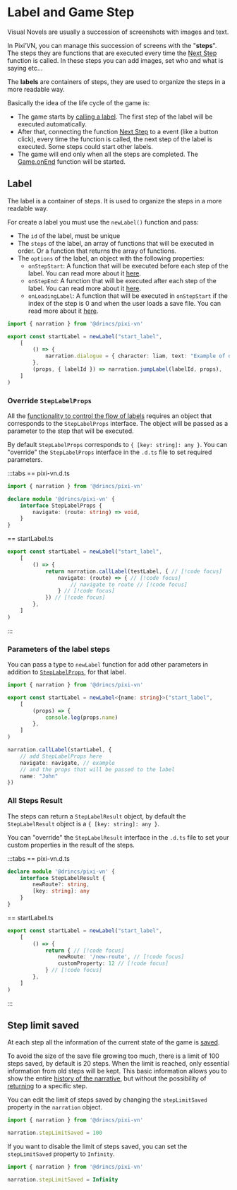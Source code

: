 # Label and Game Step

Visual Novels are usually a succession of screenshots with images and text.

In Pixi’VN, you can manage this succession of screens with the "**steps**". The steps they are functions that are executed every time the [Next Step](/start/labels.md#next-step) function is called. In these steps you can add images, set who and what is saying etc...

The **labels** are containers of steps, they are used to organize the steps in a more readable way.

Basically the idea of the life cycle of the game is:

- The game starts by [calling a label](/start/labels.md#call-a-label). The first step of the label will be executed automatically.
- After that, connecting the function [Next Step](/start/labels.md#next-step) to a event (like a button click), every time the function is called, the next step of the label is executed.
  Some steps could start other labels.
- The game will end only when all the steps are completed. The [Game.onEnd](/start/other-narrative-features.md#how-manage-the-end-of-the-game) function will be started.

## Label

The label is a container of steps. It is used to organize the steps in a more readable way.

For create a label you must use the `newLabel()` function and pass:

- The `id` of the label, must be unique
- The `steps` of the label, an array of functions that will be executed in order. Or a function that returns the array of functions.
- The `options` of the label, an object with the following properties:
  - `onStepStart`: A function that will be executed before each step of the label. You can read more about it [here](/start/labels-advanced.md#onstepstart).
  - `onStepEnd`: A function that will be executed after each step of the label. You can read more about it [here](/start/labels-advanced.md#onstepend).
  - `onLoadingLabel`: A function that will be executed in `onStepStart` if the index of the step is 0 and when the user loads a save file. You can read more about it [here](/start/labels-advanced.md#onloadinglabel).

```typescript
import { narration } from '@drincs/pixi-vn'

export const startLabel = newLabel("start_label",
    [
        () => {
            narration.dialogue = { character: liam, text: "Example of dialogue" }
        },
        (props, { labelId }) => narration.jumpLabel(labelId, props),
    ]
)
```

### Override `StepLabelProps`

All the [functionality to control the flow of labels](/start/labels-flow.md) requires an object that corresponds to the `StepLabelProps` interface. The object will be passed as a parameter to the step that will be executed.

By default `StepLabelProps` corresponds to `{ [key: string]: any }`. You can "override" the `StepLabelProps` interface in the `.d.ts` file to set required parameters.

:::tabs
\== pixi-vn.d.ts

```typescript
import { narration } from '@drincs/pixi-vn'

declare module '@drincs/pixi-vn' {
    interface StepLabelProps {
        navigate: (route: string) => void,
    }
}
```

\== startLabel.ts

```typescript
export const startLabel = newLabel("start_label",
    [
        () => {
            return narration.callLabel(testLabel, { // [!code focus]
                navigate: (route) => { // [!code focus]
                    // navigate to route // [!code focus]
                } // [!code focus]
            }) // [!code focus]
        },
    ]
)
```

:::

### Parameters of the label steps

You can pass a type to `newLabel` function for add other parameters in addition to [`StepLabelProps`](#override-steplabelprops), for that label.

```typescript
import { narration } from '@drincs/pixi-vn'

export const startLabel = newLabel<{name: string}>("start_label",
    [
        (props) => {
            console.log(props.name)
        },
    ]
)

narration.callLabel(startLabel, {
    // add StepLabelProps here
    navigate: navigate, // example
    // and the props that will be passed to the label
    name: "John"
})
```

### All Steps Result

The steps can return a `StepLabelResult` object, by default the `StepLabelResult` object is a `{ [key: string]: any }`.

You can "override" the `StepLabelResult` interface in the `.d.ts` file to set your custom properties in the result of the steps.

:::tabs
\== pixi-vn.d.ts

```typescript
declare module '@drincs/pixi-vn' {
    interface StepLabelResult {
        newRoute?: string,
        [key: string]: any
    }
}
```

\== startLabel.ts

```typescript
export const startLabel = newLabel("start_label",
    [
        () => {
            return { // [!code focus]
                newRoute: '/new-route', // [!code focus]
                customProperty: 12 // [!code focus]
            } // [!code focus]
        },
    ]
)
```

:::

## Step limit saved

At each step all the information of the current state of the game is [saved](/start/save.md).

To avoid the size of the save file growing too much, there is a limit of 100 steps saved, by default is 20 steps. When the limit is reached, only essential information from old steps will be kept.
This basic information allows you to show the entire [history of the narrative](/start/history.md), but without the possibility of [returning](/start/labels-flow.md#go-back) to a specific step.

You can edit the limit of steps saved by changing the `stepLimitSaved` property in the `narration` object.

```typescript
import { narration } from '@drincs/pixi-vn'

narration.stepLimitSaved = 100
```

If you want to disable the limit of steps saved, you can set the `stepLimitSaved` property to `Infinity`.

```typescript
import { narration } from '@drincs/pixi-vn'

narration.stepLimitSaved = Infinity
```
